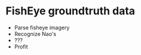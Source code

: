 FishEye groundtruth data
========================

- Parse fisheye imagery
- Recognize Nao's
- ???
- Profit
